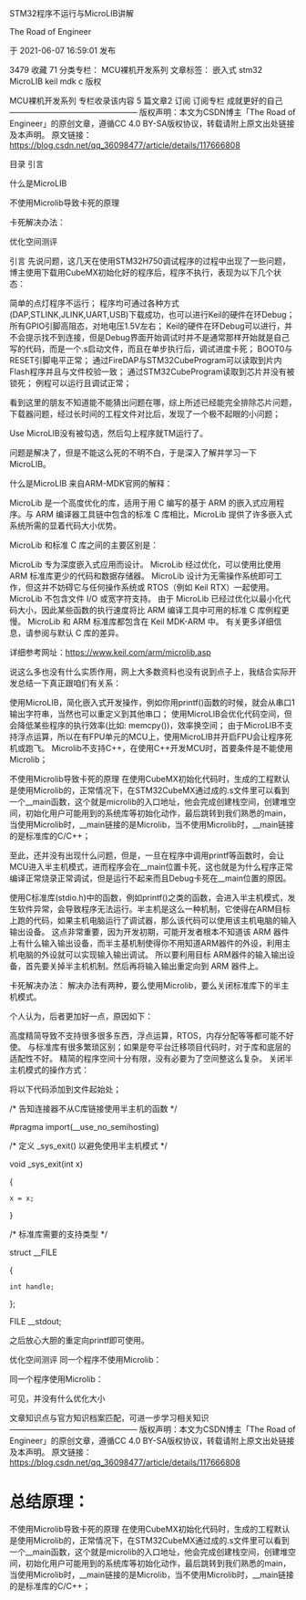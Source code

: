 STM32程序不运行与MicroLIB讲解

The Road of Engineer

于 2021-06-07 16:59:01 发布

3479
 收藏 71
分类专栏： MCU裸机开发系列 文章标签： 嵌入式 stm32 MicroLIB keil mdk c
版权

MCU裸机开发系列
专栏收录该内容
5 篇文章2 订阅
订阅专栏
成就更好的自己
————————————————
版权声明：本文为CSDN博主「The Road of Engineer」的原创文章，遵循CC 4.0 BY-SA版权协议，转载请附上原文出处链接及本声明。
原文链接：https://blog.csdn.net/qq_36098477/article/details/117666808

目录
引言

什么是MicroLIB

不使用Microlib导致卡死的原理

卡死解决办法：

优化空间测评

引言
先说问题，这几天在使用STM32H750调试程序的过程中出现了一些问题，博主使用下载用CubeMX初始化好的程序后，程序不执行，表现为以下几个状态：

简单的点灯程序不运行；
程序均可通过各种方式(DAP,STLINK,JLINK,UART,USB)下载成功，也可以进行Keil的硬件在环Debug；
所有GPIO引脚高阻态，对地电压1.5V左右；
Keil的硬件在环Debug可以进行，并不会提示找不到连接，但是Debug界面开始调试时并不是通常那样开始就是自己写的代码，而是一个.s启动文件，而且在单步执行后，调试进度卡死；
BOOT0与RESET引脚电平正常；
通过FireDAP与STM32CubeProgram可以读取到片内Flash程序并且与文件校验一致；
通过STM32CubeProgram读取到芯片并没有被锁死；
例程可以运行且调试正常；


看到这里的朋友不知道能不能猜出问题在哪，综上所述已经能完全排除芯片问题，下载器问题，经过长时间的工程文件对比后，发现了一个极不起眼的小问题；

Use MicroLIB没有被勾选，然后勾上程序就TM运行了。

问题是解决了，但是不能这么死的不明不白，于是深入了解并学习一下MicroLIB。

 

什么是MicroLIB
来自ARM-MDK官网的解释：

MicroLib 是一个高度优化的库，适用于用 C 编写的基于 ARM 的嵌入式应用程序。与 ARM 编译器工具链中包含的标准 C 库相比，MicroLib 提供了许多嵌入式系统所需的显着代码大小优势。

MicroLib 和标准 C 库之间的主要区别是：

MicroLib 专为深度嵌入式应用而设计。
MicroLib 经过优化，可以使用比使用 ARM 标准库更少的代码和数据存储器。
MicroLib 设计为无需操作系统即可工作，但这并不妨碍它与任何操作系统或 RTOS（例如 Keil RTX）一起使用。
MicroLib 不包含文件 I/O 或宽字符支持。
由于 MicroLib 已经过优化以最小化代码大小，因此某些函数的执行速度将比 ARM 编译工具中可用的标准 C 库例程更慢。
MicroLib 和 ARM 标准库都包含在 Keil MDK-ARM 中。
有关更多详细信息，请参阅与默认 C 库的差异。


详细参考网址：https://www.keil.com/arm/microlib.asp

说这么多也没有什么实质作用，网上大多数资料也没有说到点子上，我结合实际开发总结一下真正跟咱们有关系：

使用MicroLIB，简化嵌入式开发操作，例如你用printf()函数的时候，就会从串口1输出字符串，当然也可以重定义到其他串口；
使用MicroLIB会优化代码空间，但会降低某些程序的执行效率(比如: memcpy())，效率换空间；
由于MicroLIB不支持浮点运算，所以在有FPU单元的MCU上，使用MicroLIB并开启FPU会让程序死机或跑飞。
Microlib不支持C++，在使用C++开发MCU时，首要条件是不能使用Microlib；


不使用Microlib导致卡死的原理
在使用CubeMX初始化代码时，生成的工程默认是使用Microlib的，正常情况下，在STM32CubeMX通过成的.s文件里可以看到一个__main函数，这个就是microlib的入口地址，他会完成创建栈空间，创建堆空间，初始化用户可能用到的系统库等初始化动作，最后跳转到我们熟悉的main，当使用Microlib时，__main链接的是Microlib，当不使用Microlib时，__main链接的是标准库的C/C++；



至此，还并没有出现什么问题，但是，一旦在程序中调用printf等函数时，会让MCU进入半主机模式，进而程序会在__main位置卡死，这也就是为什么程序正常编译正常烧录正常调试，但是运行不起来而且Debug卡死在__main位置的原因。

使用C标准库(stdio.h)中的函数，例如printf()之类的函数，会进入半主机模式，发生软件异常，会导致程序无法运行。半主机是这么一种机制，它使得在ARM目标上跑的代码，如果主机电脑运行了调试器，那么该代码可以使用该主机电脑的输入输出设备。 这点非常重要，因为开发初期，可能开发者根本不知道该 ARM 器件上有什么输入输出设备，而半主基机制使得你不用知道ARM器件的外设，利用主机电脑的外设就可以实现输入输出调试。 所以要利用目标 ARM器件的输入输出设备，首先要关掉半主机机制。然后再将输入输出重定向到 ARM 器件上。

 

卡死解决办法：
解决办法有两种，要么使用Microlib，要么关闭标准库下的半主机模式。

个人认为，后者更加好一点，原因如下：

高度精简导致不支持很多很多东西，浮点运算，RTOS，内存分配等等都可能不好使。
与标准库有很多繁琐区别；如果是夸平台迁移项目代码时，对于库和底层的适配性不好。
精简的程序空间十分有限，没有必要为了空间整这么复杂。
关闭半主机模式的操作方式：

将以下代码添加到文件起始处；

/* 告知连接器不从C库链接使用半主机的函数 */

#pragma import(__use_no_semihosting)

/* 定义 _sys_exit() 以避免使用半主机模式 */

void _sys_exit(int x)

{

    x = x;

}

/* 标准库需要的支持类型 */

struct __FILE

{

    int handle;

};

FILE __stdout;

之后放心大胆的重定向printf即可使用。

优化空间测评
同一个程序不使用Microlib：



同一个程序使用Microlib：



可见，并没有什么优化大小

文章知识点与官方知识档案匹配，可进一步学习相关知识
————————————————
版权声明：本文为CSDN博主「The Road of Engineer」的原创文章，遵循CC 4.0 BY-SA版权协议，转载请附上原文出处链接及本声明。
原文链接：https://blog.csdn.net/qq_36098477/article/details/117666808

# 总结原理：

不使用Microlib导致卡死的原理
在使用CubeMX初始化代码时，生成的工程默认是使用Microlib的，正常情况下，在STM32CubeMX通过成的.s文件里可以看到一个__main函数，这个就是microlib的入口地址，他会完成创建栈空间，创建堆空间，初始化用户可能用到的系统库等初始化动作，最后跳转到我们熟悉的main，当使用Microlib时，__main链接的是Microlib，当不使用Microlib时，__main链接的是标准库的C/C++；